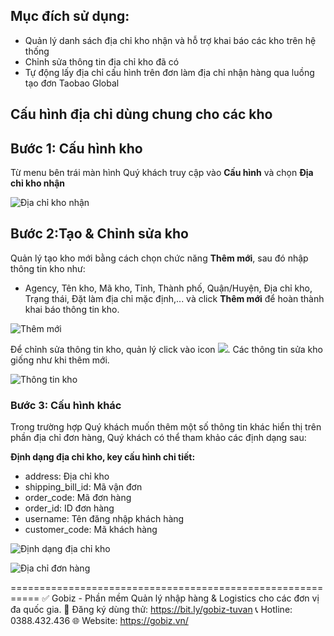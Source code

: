 ## Mục đích sử dụng:
- Quản lý danh sách địa chỉ kho nhận và hỗ trợ khai báo các kho trên hệ thống
- Chỉnh sửa thông tin địa chỉ kho đã có
- Tự động lấy địa chỉ cấu hình trên đơn làm địa chỉ nhận hàng qua luồng tạo đơn Taobao Global

## Cấu hình địa chỉ dùng chung cho các kho

## Bước 1: Cấu hình kho
Từ menu bên trái màn hình Quý khách truy cập vào **Cấu hình** và chọn **Địa chỉ kho nhận**

![Địa chỉ kho nhận](https://user-images.githubusercontent.com/75475064/105439777-04307100-5c98-11eb-9f25-0d9436f8a335.png)

## Bước 2:Tạo & Chỉnh sửa kho
Quản lý tạo kho mới bằng cách chọn chức năng **Thêm mới**, sau đó nhập thông tin kho như:
- Agency, Tên kho, Mã kho, Tỉnh, Thành phố, Quận/Huyện, Địa chỉ kho, Trạng thái, Đặt làm địa chỉ mặc định,... và click **Thêm mới** để hoàn thành khai báo thông tin kho.

![Thêm mới](https://github.com/gobizvn/gobiz-docs/assets/73226975/c09be03b-dad5-418c-b68e-6858174be5c4)

Để chỉnh sửa thông tin kho, quản lý click vào icon ![](https://user-images.githubusercontent.com/75475064/105441142-7e61f500-5c9a-11eb-9641-b35f15d4e84e.png). Các thông tin sửa kho giống như khi thêm mới.

![Thông tin kho](https://user-images.githubusercontent.com/75475064/105440877-f7ad1800-5c99-11eb-890c-e32843d7885e.png)

### Bước 3: Cấu hình khác

Trong trường hợp Quý khách muốn thêm một số thông tin khác hiển thị trên phần địa chỉ đơn hàng, Quý khách có thể tham khảo các định dạng sau:

**Định dạng địa chỉ kho, key cấu hình chi tiết:** 
- address: Địa chỉ kho
- shipping_bill_id: Mã vận đơn
- order_code: Mã đơn hàng
- order_id: ID đơn hàng
- username: Tên đăng nhập khách hàng
- customer_code: Mã khách hàng

![Định dạng địa chỉ kho](https://github.com/gobizvn/gobiz-docs/assets/73226975/f3ac0435-d804-4d92-8e47-12ae024bfa00)

![Địa chỉ đơn hàng](https://github.com/gobizvn/gobiz-docs/assets/73226975/b65f273d-2926-4975-8971-4623c8127733)


===========================================================
✅ Gobiz - Phần mềm Quản lý nhập hàng & Logistics cho các đơn vị đa quốc gia.
📌 Đăng ký dùng thử: https://bit.ly/gobiz-tuvan
📞 Hotline: 0388.432.436
🌐 Website: https://gobiz.vn/

